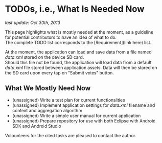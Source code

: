 TODOs, i.e., What Is Needed Now
===============================

*last update: Oct 30th, 2013*

This page highlights what is mostly needed at the moment, as a guideline for potential contributors to have an idea of what to do.  
The complete TODO list corresponds to the [Requirement](link here) list.  

At the moment, the application can load and save data from a file named *data.xml* stored on the device SD card.  
Should this file not be found, the application will load data from a default *data.xml* file stored between application assets. Data will then be stored on the SD card upon every tap on "Submit votes" button.

What We Mostly Need Now
-----------------------

* (unassigned) Write a test plan for current functionalities  
* (unassigned) Implement application settings for *data.xml* filename and content and aggregation algorithm  
* (unassigned) Write a simple user manual for current application
* (unassigned) Prepare repository for use with both Eclipse with Android SDK and Android Studio

Volounteers for the cited tasks are pleased to contact the author.
